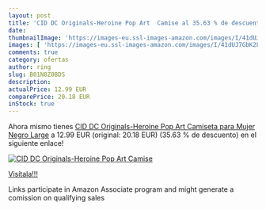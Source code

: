 ```yaml
---
layout: post
title: 'CID DC Originals-Heroine Pop Art  Camise al 35.63 % de descuento'
date: 
thumbnailImage: 'https://images-eu.ssl-images-amazon.com/images/I/41dUJ7GbK2L._SL200_.jpg'
images: [ 'https://images-eu.ssl-images-amazon.com/images/I/41dUJ7GbK2L._SL200_.jpg' ]
comments: true
category: ofertas
author: ring
slug: B01N8Z0BDS
description:
actualPrice: 12.99 EUR
comparePrice: 20.18 EUR
inStock: true
---
```


Ahora mismo tienes [CID DC Originals-Heroine Pop Art  Camiseta para Mujer   Negro   Large](https://www.amazon.es/dp/B01N8Z0BDS/?tag=tolees-21) a 12.99 EUR (original: 20.18 EUR) (35.63 %  de descuento) en el siguiente enlace!

[![CID DC Originals-Heroine Pop Art  Camise](https://images-eu.ssl-images-amazon.com/images/I/41dUJ7GbK2L._SL200_.jpg)](https://www.amazon.es/dp/B01N8Z0BDS/?tag=tolees-21)

[Visítala!!!](https://www.amazon.es/dp/B01N8Z0BDS/?tag=tolees-21)

Links participate in Amazon Associate program and might generate a comission on qualifying sales
